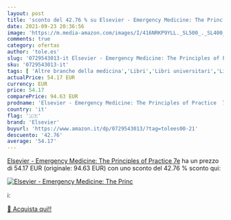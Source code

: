 ```yaml
---
layout: post
title: 'sconto del 42.76 % su Elsevier - Emergency Medicine: The Princ  '
date: 2021-09-23 20:36:56
image: 'https://m.media-amazon.com/images/I/416NRKP9YLL._SL500_._SL400_.jpg'
comments: true
category: ofertas
author: 'tole.es'
slug: '0729543013-it Elsevier - Emergency Medicine: The Principles of Practice 7e'
sku: '0729543013-it'
tags: [ 'Altre branche della medicina','Libri','Libri universitari','Libri universitari medicina','Libri universitari medicina clinica','Libri universitari medicina e scienze sanitarie','Medicina','Medicina durgenza','Medicina durgenza e pronto soccorso','Medicina generale, chirurgia e infermieristica','Scienze, tecnologia e medicina','elsevier', ]
actualPrice: 54.17 EUR
currency: EUR
price: 54.17
comparePrice: 94.63 EUR
prodname: 'Elsevier - Emergency Medicine: The Principles of Practice  7e'
country: 'it'
flag: '🇮🇹'
brand: 'Elsevier'
buyurl: 'https://www.amazon.it/dp/0729543013/?tag=tolees00-21'
descuento: '42.76'
average: '54.17'
---
```


[Elsevier - Emergency Medicine: The Principles of Practice  7e](https://www.amazon.it/dp/0729543013/?tag=tolees00-21) ha un prezzo di 54.17 EUR (originale: 94.63 EUR) con uno sconto del 42.76 % sconto qui:

[![Elsevier - Emergency Medicine: The Princ](https://m.media-amazon.com/images/I/416NRKP9YLL._SL500_._SL400_.jpg)](https://www.amazon.it/dp/0729543013/?tag=tolees00-21)

ℹ️:


[🛒 Acquista qui!!](https://www.amazon.it/dp/0729543013/?tag=tolees00-21)
